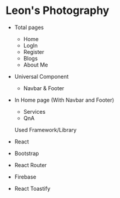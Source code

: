 # Leon's Photography

<!-- Live Website: [Click Here](https://hire-me-photography.web.app/). -->

- Total pages

  - Home
  - LogIn
  - Register
  - Blogs
  - About Me

- Universal Component

  - Navbar & Footer

- In Home page (With Navbar and Footer)

  - Services
  - QnA

  Used Framework/Library

- React
- Bootstrap
- React Router
- Firebase
- React Toastify

